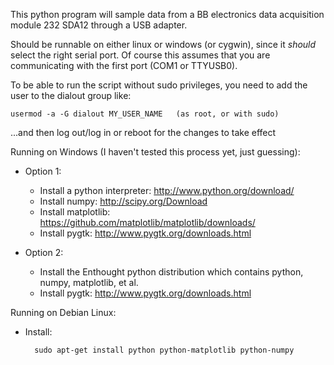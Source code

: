 This python program will sample data from a BB electronics data acquisition module 232 SDA12 through a USB adapter.

Should be runnable on either linux or windows (or cygwin), since it *should* select the right serial port.  Of course this assumes that you are communicating with the first port (COM1 or TTYUSB0).

To be able to run the script without sudo privileges, you need to add the user to the dialout group like:

    usermod -a -G dialout MY_USER_NAME   (as root, or with sudo)

...and then log out/log in or reboot for the changes to take effect

Running on Windows (I haven't tested this process yet, just guessing):

- Option 1:
    - Install a python interpreter: http://www.python.org/download/
    - Install numpy: http://scipy.org/Download
    - Install matplotlib: https://github.com/matplotlib/matplotlib/downloads/
    - Install pygtk: http://www.pygtk.org/downloads.html
 
- Option 2:
    - Install the Enthought python distribution which contains python, numpy, matplotlib, et al.
    - Install pygtk: http://www.pygtk.org/downloads.html

Running on Debian Linux:

- Install:

        sudo apt-get install python python-matplotlib python-numpy

